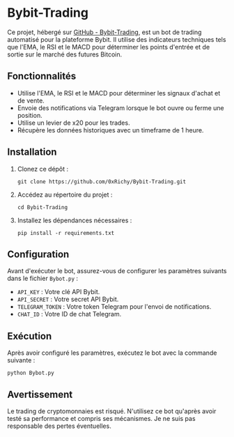 # Bybit-Trading

Ce projet, hébergé sur [GitHub - Bybit-Trading](https://github.com/0xRichy/Bybit-Trading), est un bot de trading automatisé pour la plateforme Bybit. Il utilise des indicateurs techniques tels que l'EMA, le RSI et le MACD pour déterminer les points d'entrée et de sortie sur le marché des futures Bitcoin.

## Fonctionnalités

- Utilise l'EMA, le RSI et le MACD pour déterminer les signaux d'achat et de vente.
- Envoie des notifications via Telegram lorsque le bot ouvre ou ferme une position.
- Utilise un levier de x20 pour les trades.
- Récupère les données historiques avec un timeframe de 1 heure.

## Installation

1. Clonez ce dépôt :
   ```
   git clone https://github.com/0xRichy/Bybit-Trading.git
   ```
2. Accédez au répertoire du projet :
   ```
   cd Bybit-Trading
   ```
3. Installez les dépendances nécessaires :
   ```
   pip install -r requirements.txt
   ```

## Configuration

Avant d'exécuter le bot, assurez-vous de configurer les paramètres suivants dans le fichier `Bybot.py` :

- `API_KEY` : Votre clé API Bybit.
- `API_SECRET` : Votre secret API Bybit.
- `TELEGRAM_TOKEN` : Votre token Telegram pour l'envoi de notifications.
- `CHAT_ID` : Votre ID de chat Telegram.

## Exécution

Après avoir configuré les paramètres, exécutez le bot avec la commande suivante :

```
python Bybot.py
```

## Avertissement

Le trading de cryptomonnaies est risqué. N'utilisez ce bot qu'après avoir testé sa performance et compris ses mécanismes. Je ne suis pas responsable des pertes éventuelles.
